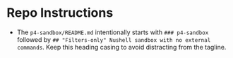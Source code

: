 # Repo Instructions

- The `p4-sandbox/README.md` intentionally starts with `### p4-sandbox` followed by
  `## "Filters-only" Nushell sandbox with no external commands`.
  Keep this heading casing to avoid distracting from the tagline.

